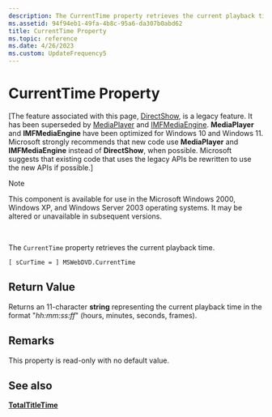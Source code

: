 ```yaml
---
description: The CurrentTime property retrieves the current playback time.
ms.assetid: 94f94eb1-49fa-4b8c-95a6-da307b0abd62
title: CurrentTime Property
ms.topic: reference
ms.date: 4/26/2023
ms.custom: UpdateFrequency5
---
```


# CurrentTime Property

\[The feature associated with this page, [DirectShow](/windows/win32/directshow/directshow), is a legacy feature. It has been superseded by [MediaPlayer](/uwp/api/Windows.Media.Playback.MediaPlayer) and [IMFMediaEngine](/windows/win32/api/mfmediaengine/nn-mfmediaengine-imfmediaengine). **MediaPlayer** and **IMFMediaEngine** have been optimized for Windows 10 and Windows 11. Microsoft strongly recommends that new code use **MediaPlayer** and **IMFMediaEngine** instead of **DirectShow**, when possible. Microsoft suggests that existing code that uses the legacy APIs be rewritten to use the new APIs if possible.\]

> [!Note]  
> This component is available for use in the Microsoft Windows 2000, Windows XP, and Windows Server 2003 operating systems. It may be altered or unavailable in subsequent versions.

 

The `CurrentTime` property retrieves the current playback time.

``` syntax
[ sCurTime = ] MSWebDVD.CurrentTime
```

## Return Value

Returns an 11-character **string** representing the current playback time in the format "*hh:mm:ss:ff*" (hours, minutes, seconds, frames).

## Remarks

This property is read-only with no default value.

## See also

<dl> <dt>

[**TotalTitleTime**](totaltitletime-property.md)
</dt> </dl>

 

 



